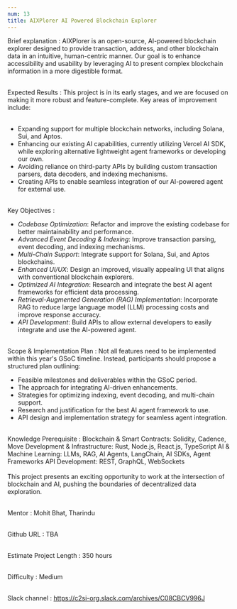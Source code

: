 ```yaml
---
num: 13
title: AIXPlorer AI Powered Blockchain Explorer
---
```


Brief explanation 
: AIXPlorer is an open-source, AI-powered blockchain explorer designed to provide transaction, address, and other blockchain data in an intuitive, human-centric manner. Our goal is to enhance accessibility and usability by leveraging AI to present complex blockchain information in a more digestible format.
<br><br>

Expected Results
: This project is in its early stages, and we are focused on making it more robust and feature-complete. Key areas of improvement include:
<br><br>
* Expanding support for multiple blockchain networks, including Solana, Sui, and Aptos.
* Enhancing our existing AI capabilities, currently utilizing Vercel AI SDK, while exploring alternative lightweight agent frameworks or developing our own.
* Avoiding reliance on third-party APIs by building custom transaction parsers, data decoders, and indexing mechanisms.
* Creating APIs to enable seamless integration of our AI-powered agent for external use.
<br><br>

Key Objectives
: 
* *Codebase Optimization*: Refactor and improve the existing codebase for better maintainability and performance.
* *Advanced Event Decoding & Indexing*: Improve transaction parsing, event decoding, and indexing mechanisms.
* *Multi-Chain Support*: Integrate support for Solana, Sui, and Aptos blockchains.
* *Enhanced UI/UX*: Design an improved, visually appealing UI that aligns with conventional blockchain explorers.
* *Optimized AI Integration*: Research and integrate the best AI agent frameworks for efficient data processing.
* *Retrieval-Augmented Generation (RAG) Implementation*: Incorporate RAG to reduce large language model (LLM) processing costs and improve response accuracy.
* *API Development*: Build APIs to allow external developers to easily integrate and use the AI-powered agent.
<br><br>

Scope & Implementation Plan
: Not all features need to be implemented within this year's GSoC timeline. Instead, participants should propose a structured plan outlining:
* Feasible milestones and deliverables within the GSoC period.
* The approach for integrating AI-driven enhancements.
* Strategies for optimizing indexing, event decoding, and multi-chain support.
* Research and justification for the best AI agent framework to use.
* API design and implementation strategy for seamless agent integration.
<br><br>

Knowledge Prerequisite
: Blockchain & Smart Contracts: Solidity, Cadence, Move
Development & Infrastructure: Rust, Node.js, React.js, TypeScript
AI & Machine Learning: LLMs, RAG, AI Agents, LangChain, AI SDKs, Agent Frameworks
API Development: REST, GraphQL, WebSockets
<br><br>
This project presents an exciting opportunity to work at the intersection of blockchain and AI, pushing the boundaries of decentralized data exploration.
<br><br>

Mentor
: Mohit Bhat, Tharindu
<br><br>

Github URL
: TBA
<br><br>

Estimate Project Length
: 350 hours
<br><br>

Difficulty
: Medium
<br><br>

Slack channel
: <https://c2si-org.slack.com/archives/C08CBCV996J>
<br><br>
